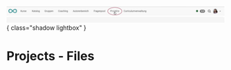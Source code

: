 ![bereiche_projekte_v1_de.png](assets/bereiche_projekte_v1_de.png){ class="shadow lightbox" }

# Projects - Files
